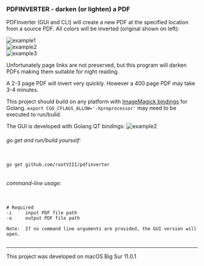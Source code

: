 ### PDFINVERTER - darken (or lighten) a PDF

PDFInverter (GUI and CLI) will create a new PDF at the specified
location from a source PDF. All colors will be inverted (original shown on left):

<img src="https://github.com/rootVIII/pdfinverter/blob/master/screenshots/inverted1.png" alt="example1"><br>
<img src="https://github.com/rootVIII/pdfinverter/blob/master/screenshots/inverted2.png" alt="example2"><br>
<img src="https://github.com/rootVIII/pdfinverter/blob/master/screenshots/inverted3.png" alt="example3"><br>


Unfortunately page links are not preserved, but this program will darken PDFs making them suitable for night reading.


A 2-3 page PDF will invert very quickly. However a 400 page PDF may take 3-4 minutes.


This project should build on any platform with <a href="https://github.com/gographics/imagick">ImageMagick bindings</a> for Golang. <code>export CGO_CFLAGS_ALLOW='-Xpreprocessor'</code> may need to be executed to run/build.



The GUI is developed with Golang QT bindings:
<img src="https://github.com/rootVIII/pdfinverter/blob/master/screenshots/gui.png" alt="example2">


###### go get and run/build yourself:
<pre>
  <code>
go get github.com/rootVIII/pdfinverter
  </code>
</pre>


###### command-line usage:
<pre>
  <code>
# Required
-i     input PDF file path
-o     output PDF file path

Note:  If no command line arguments are provided, the GUI version will open.
  </code>
</pre>

<hr>
This project was developed on macOS Big Sur 11.0.1
